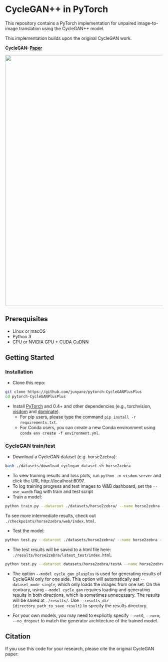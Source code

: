 
# CycleGAN++ in PyTorch

This repository contains a PyTorch implementation for unpaired image-to-image translation using the CycleGAN++ model.

This implementation builds upon the original CycleGAN work.

**CycleGAN: [Paper](https://arxiv.org/pdf/1703.10593.pdf)**

<img src="https://junyanz.github.io/CycleGAN/images/teaser_high_res.jpg" width="800"/>

## Prerequisites
- Linux or macOS
- Python 3
- CPU or NVIDIA GPU + CUDA CuDNN

## Getting Started
### Installation

- Clone this repo:
```bash
git clone https://github.com/junyanz/pytorch-CycleGANPlusPlus
cd pytorch-CycleGANPlusPlus
```

- Install [PyTorch](http://pytorch.org) and 0.4+ and other dependencies (e.g., torchvision, [visdom](https://github.com/facebookresearch/visdom) and [dominate](https://github.com/Knio/dominate)).
  - For pip users, please type the command `pip install -r requirements.txt`.
  - For Conda users, you can create a new Conda environment using `conda env create -f environment.yml`.

### CycleGAN train/test
- Download a CycleGAN dataset (e.g. horse2zebra):
```bash
bash ./datasets/download_cyclegan_dataset.sh horse2zebra
```
- To view training results and loss plots, run `python -m visdom.server` and click the URL http://localhost:8097.
- To log training progress and test images to W&B dashboard, set the `--use_wandb` flag with train and test script
- Train a model:
```bash
python train.py --dataroot ./datasets/horse2zebra/ --name horse2zebra --model cycle_gan_plusplus
```
To see more intermediate results, check out `./checkpoints/horse2zebra/web/index.html`.
- Test the model:
```bash
python test.py --dataroot ./datasets/horse2zebra/ --name horse2zebra --model cycle_gan_plusplus
```
- The test results will be saved to a html file here: `./results/horse2zebra/latest_test/index.html`.

```bash
python test.py --dataroot datasets/horse2zebra/testA --name horse2zebra_pretrained --model cycle_gan_plusplus --no_dropout
```
- The option `--model cycle_gan_plusplus` is used for generating results of CycleGAN only for one side. This option will automatically set `--dataset_mode single`, which only loads the images from one set. On the contrary, using `--model cycle_gan` requires loading and generating results in both directions, which is sometimes unnecessary. The results will be saved at `./results/`. Use `--results_dir {directory_path_to_save_result}` to specify the results directory.

- For your own models, you may need to explicitly specify `--netG`, `--norm`, `--no_dropout` to match the generator architecture of the trained model.

## Citation
If you use this code for your research, please cite the original CycleGAN paper:
```
```
